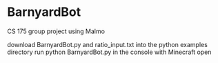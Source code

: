 # BarnyardBot
CS 175 group project using Malmo

download BarnyardBot.py and ratio_input.txt into the python examples directory
run python BarnyardBot.py in the console with Minecraft open
